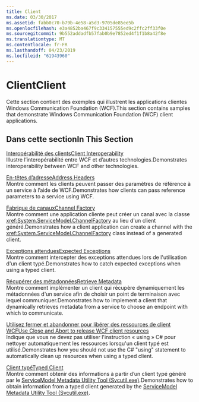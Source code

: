```yaml
---
title: Client
ms.date: 03/30/2017
ms.assetid: fabb0c70-b79b-4e58-a5d3-9705de85ee5b
ms.openlocfilehash: e3a4852ba467f9c334157555ed9c2ffc2ff33f0e
ms.sourcegitcommit: 9b552addadfb57fab0b9e7852ed4f1f1b8a42f8e
ms.translationtype: MT
ms.contentlocale: fr-FR
ms.lasthandoff: 04/23/2019
ms.locfileid: "61943960"
---
```

# <a name="client"></a><span data-ttu-id="80e6d-102">Client</span><span class="sxs-lookup"><span data-stu-id="80e6d-102">Client</span></span>
<span data-ttu-id="80e6d-103">Cette section contient des exemples qui illustrent les applications clientes Windows Communication Foundation (WCF).</span><span class="sxs-lookup"><span data-stu-id="80e6d-103">This section contains samples that demonstrate Windows Communication Foundation (WCF) client applications.</span></span>  
  
## <a name="in-this-section"></a><span data-ttu-id="80e6d-104">Dans cette section</span><span class="sxs-lookup"><span data-stu-id="80e6d-104">In This Section</span></span>  
 [<span data-ttu-id="80e6d-105">Interopérabilité des clients</span><span class="sxs-lookup"><span data-stu-id="80e6d-105">Client Interoperability</span></span>](../../../../docs/framework/wcf/samples/client-interoperability.md)  
 <span data-ttu-id="80e6d-106">Illustre l’interopérabilité entre WCF et d’autres technologies.</span><span class="sxs-lookup"><span data-stu-id="80e6d-106">Demonstrates interoperability between WCF and other technologies.</span></span>  
  
 [<span data-ttu-id="80e6d-107">En-têtes d’adresse</span><span class="sxs-lookup"><span data-stu-id="80e6d-107">Address Headers</span></span>](../../../../docs/framework/wcf/samples/address-headers.md)  
 <span data-ttu-id="80e6d-108">Montre comment les clients peuvent passer des paramètres de référence à un service à l’aide de WCF.</span><span class="sxs-lookup"><span data-stu-id="80e6d-108">Demonstrates how clients can pass reference parameters to a service using WCF.</span></span>  
  
 [<span data-ttu-id="80e6d-109">Fabrique de canaux</span><span class="sxs-lookup"><span data-stu-id="80e6d-109">Channel Factory</span></span>](../../../../docs/framework/wcf/samples/channel-factory.md)  
 <span data-ttu-id="80e6d-110">Montre comment une application cliente peut créer un canal avec la classe <xref:System.ServiceModel.ChannelFactory> au lieu d'un client généré.</span><span class="sxs-lookup"><span data-stu-id="80e6d-110">Demonstrates how a client application can create a channel with the <xref:System.ServiceModel.ChannelFactory> class instead of a generated client.</span></span>  
  
 [<span data-ttu-id="80e6d-111">Exceptions attendues</span><span class="sxs-lookup"><span data-stu-id="80e6d-111">Expected Exceptions</span></span>](../../../../docs/framework/wcf/samples/expected-exceptions.md)  
 <span data-ttu-id="80e6d-112">Montre comment intercepter des exceptions attendues lors de l'utilisation d'un client typé.</span><span class="sxs-lookup"><span data-stu-id="80e6d-112">Demonstrates how to catch expected exceptions when using a typed client.</span></span>  
  
 [<span data-ttu-id="80e6d-113">Récupérer des métadonnées</span><span class="sxs-lookup"><span data-stu-id="80e6d-113">Retrieve Metadata</span></span>](../../../../docs/framework/wcf/samples/retrieve-metadata.md)  
 <span data-ttu-id="80e6d-114">Montre comment implémenter un client qui récupère dynamiquement les métadonnées d'un service afin de choisir un point de terminaison avec lequel communiquer.</span><span class="sxs-lookup"><span data-stu-id="80e6d-114">Demonstrates how to implement a client that dynamically retrieves metadata from a service to choose an endpoint with which to communicate.</span></span>  
  
 [<span data-ttu-id="80e6d-115">Utilisez fermer et abandonner pour libérer des ressources de client WCF</span><span class="sxs-lookup"><span data-stu-id="80e6d-115">Use Close and Abort to release WCF client resources</span></span>](../../../../docs/framework/wcf/samples/use-close-abort-release-wcf-client-resources.md)  
 <span data-ttu-id="80e6d-116">Indique que vous ne devez pas utiliser l'instruction « using » C# pour nettoyer automatiquement les ressources lorsqu'un client typé est utilisé.</span><span class="sxs-lookup"><span data-stu-id="80e6d-116">Demonstrates how you should not use the C# "using" statement to automatically clean up resources when using a typed client.</span></span>  
  
 [<span data-ttu-id="80e6d-117">Client typé</span><span class="sxs-lookup"><span data-stu-id="80e6d-117">Typed Client</span></span>](../../../../docs/framework/wcf/samples/typed-client.md)  
 <span data-ttu-id="80e6d-118">Montre comment obtenir des informations à partir d’un client typé généré par le [ServiceModel Metadata Utility Tool (Svcutil.exe)](../../../../docs/framework/wcf/servicemodel-metadata-utility-tool-svcutil-exe.md).</span><span class="sxs-lookup"><span data-stu-id="80e6d-118">Demonstrates how to obtain information from a typed client generated by the [ServiceModel Metadata Utility Tool (Svcutil.exe)](../../../../docs/framework/wcf/servicemodel-metadata-utility-tool-svcutil-exe.md).</span></span>
